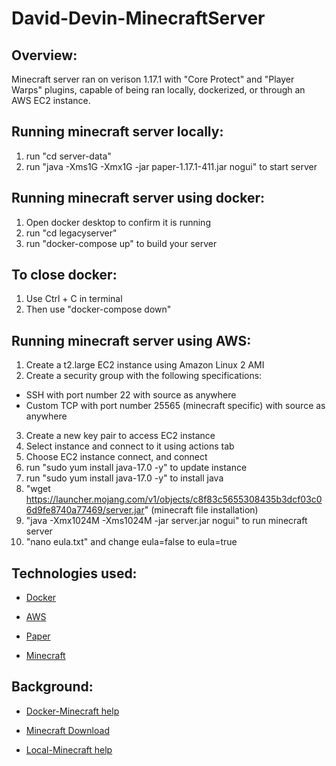 # David-Devin-MinecraftServer

## Overview:
Minecraft server ran on verison 1.17.1 with "Core Protect" and "Player Warps" plugins, capable of being ran locally, dockerized, or through an AWS EC2 instance.


## Running minecraft server locally:
1. run "cd server-data"
2. run "java -Xms1G -Xmx1G -jar paper-1.17.1-411.jar nogui" to start server


## Running minecraft server using docker:
1. Open docker desktop to confirm it is running
2. run "cd legacyserver"
3. run "docker-compose up" to build your server

## To close docker:
1. Use Ctrl + C in terminal
2. Then use "docker-compose down"


## Running minecraft server using AWS:
1. Create a t2.large EC2 instance using Amazon Linux 2 AMI 
2. Create a security group with the following specifications:
- SSH with port number 22 with source as anywhere
- Custom TCP with port number 25565 (minecraft specific) with source as anywhere
3. Create a new key pair to access EC2 instance
4. Select instance and connect to it using actions tab
5. Choose EC2 instance connect, and connect
6. run "sudo yum install java-17.0 -y" to update instance
7. run "sudo yum install java-17.0 -y" to install java
8. "wget https://launcher.mojang.com/v1/objects/c8f83c5655308435b3dcf03c06d9fe8740a77469/server.jar" (minecraft file installation)
9. "java -Xmx1024M -Xms1024M -jar server.jar nogui" to run minecraft server
10. "nano eula.txt" and change eula=false to eula=true


## Technologies used:

- [Docker](https://www.docker.com/)

- [AWS](https://aws.amazon.com/)

- [Paper](https://papermc.io/downloads)

- [Minecraft](https://www.minecraft.net/en-us)

## Background:

- [Docker-Minecraft help](https://www.youtube.com/watch?v=huDe-YSEVx4)

- [Minecraft Download](https://www.minecraft.net/en-us/download/server)

- [Local-Minecraft help](https://minecraft.fandom.com/wiki/Tutorials/Setting_up_a_server)



